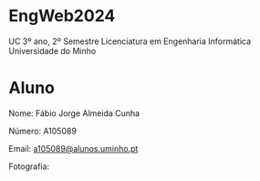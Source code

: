 # EngWeb2024
UC 3º ano, 2º Semestre
Licenciatura em Engenharia Informática
Universidade do Minho

# Aluno
Nome: Fábio Jorge Almeida Cunha

Número: A105089

Email: a105089@alunos.uminho.pt

Fotografia:
![]()
